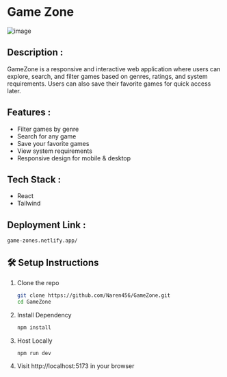 # Game Zone
![image](https://github.com/user-attachments/assets/2589cea7-6f6c-4318-a584-cd899fd21e37)
## Description : 
GameZone is a responsive and interactive web application where users can explore, search, and filter games based on genres, ratings, and system requirements. 
Users can also save their favorite games for quick access later.
## Features :

-  Filter games by genre
-  Search for any game
-  Save your favorite games
-  View system requirements
-  Responsive design for mobile & desktop

## Tech Stack :
- React 
- Tailwind
## Deployment Link :

   ```bash
   game-zones.netlify.app/
```


## 🛠️ Setup Instructions

1. Clone the repo  
   ```bash
   git clone https://github.com/Naren456/GameZone.git
   cd GameZone

 2. Install Dependency
     ```bash
    npm install

3. Host Locally
    ```bash
    npm run dev

4. Visit http://localhost:5173 in your browser



